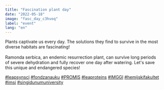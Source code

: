 ```yaml
---
title: "Fascination plant day"
date: "2022-05-18"
image: "fasc_day_c3hvoq"
label: "event"
lang: "en"
---
```


Plants captivate us every day. The solutions they find to survive in the most diverse habitats are fascinating!
<br/><br/>
Ramonda serbica, an endemic resurrection plant, can survive long periods of severe dehydration and fully recover one day after watering. Let's save this unique and endangered species!

<a href=''>#leapsynsci</a> <a href=''>#fondzanauku</a> <a href=''>#PROMIS</a> <a href=''>#leaproteins</a> <a href=''>#IMGGI</a> <a href=''>#hemijskifakultet</a> <a href=''>#imsi</a> <a href=''>#singidunumuniversity</a>
